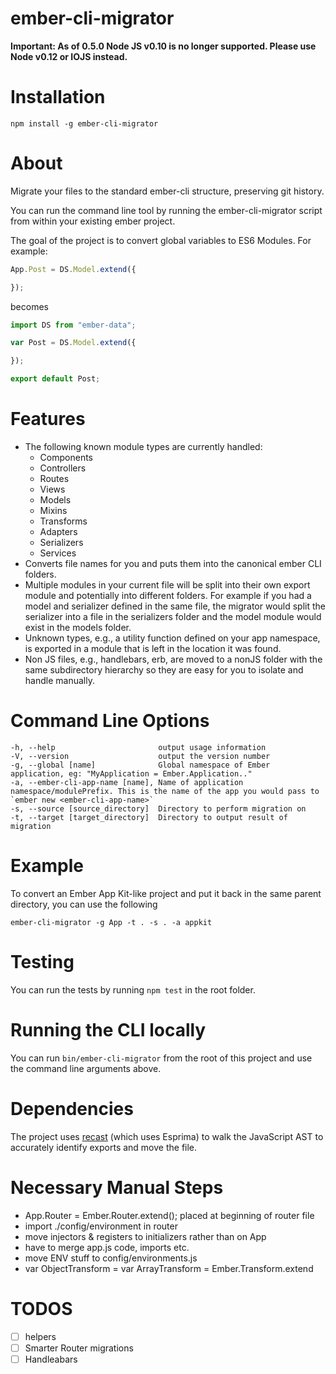 ember-cli-migrator
==================

**Important: As of 0.5.0 Node JS v0.10 is no longer supported. Please
use Node v0.12 or IOJS instead.**

# Installation

`npm install -g ember-cli-migrator`

# About

Migrate your files to the standard ember-cli structure, preserving git history.

You can run the command line tool by running the ember-cli-migrator script from within your existing ember project.

The goal of the project is to convert global variables to ES6 Modules. For example:

```javascript
App.Post = DS.Model.extend({

});
```
becomes

```javascript
import DS from "ember-data";

var Post = DS.Model.extend({

});

export default Post;
```
# Features
- The following known module types are currently handled:
  - Components
  - Controllers
  - Routes
  - Views
  - Models
  - Mixins
  - Transforms
  - Adapters
  - Serializers
  - Services
- Converts file names for you and puts them into the canonical ember CLI folders.
- Multiple modules in your current file will be split into their own export module and potentially into different folders. For example if you had a model and serializer defined in the same file, the migrator would split the serializer into a file in the serializers folder and the model module would exist in the models folder.
- Unknown types, e.g., a utility function defined on your app namespace, is exported in a module that is left in the location it was found.
- Non JS files, e.g., handlebars, erb, are moved to a nonJS folder with the same subdirectory hierarchy so they are easy for you to isolate and handle manually.

# Command Line Options

```
-h, --help                       output usage information
-V, --version                    output the version number
-g, --global [name]              Global namespace of Ember application, eg: "MyApplication = Ember.Application.."
-a, --ember-cli-app-name [name], Name of application namespace/modulePrefix. This is the name of the app you would pass to `ember new <ember-cli-app-name>`
-s, --source [source_directory]  Directory to perform migration on
-t, --target [target_directory]  Directory to output result of migration
```

# Example

To convert an Ember App Kit-like project and put it back in the same parent directory, you can use the following

`ember-cli-migrator -g App -t . -s . -a appkit`

# Testing

You can run the tests by running `npm test` in the root folder.

# Running the CLI locally

You can run `bin/ember-cli-migrator` from the root of this project and use the command line arguments above.

# Dependencies
The project uses [recast](https://github.com/benjamn/recast) (which uses Esprima) to walk the JavaScript AST to accurately identify exports and move the file.

# Necessary Manual Steps
- App.Router = Ember.Router.extend(); placed at beginning of router file
- import ./config/environment in router
- move injectors & registers to initializers rather than on App
- have to merge app.js code, imports etc.
- move ENV stuff to config/environments.js
- var ObjectTransform = var ArrayTransform = Ember.Transform.extend

# TODOS
- [ ] helpers
- [ ] Smarter Router migrations
- [ ] Handleabars
